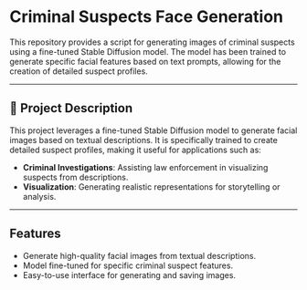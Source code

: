 # Criminal Suspects Face Generation

This repository provides a script for generating images of criminal suspects using a fine-tuned Stable Diffusion model. The model has been trained to generate specific facial features based on text prompts, allowing for the creation of detailed suspect profiles.

---

## 📜 **Project Description**

This project leverages a fine-tuned Stable Diffusion model to generate facial images based on textual descriptions. It is specifically trained to create detailed suspect profiles, making it useful for applications such as:

- **Criminal Investigations**: Assisting law enforcement in visualizing suspects from descriptions.
- **Visualization**: Generating realistic representations for storytelling or analysis.

---

## **Features**
- Generate high-quality facial images from textual descriptions.
- Model fine-tuned for specific criminal suspect features.
- Easy-to-use interface for generating and saving images.

